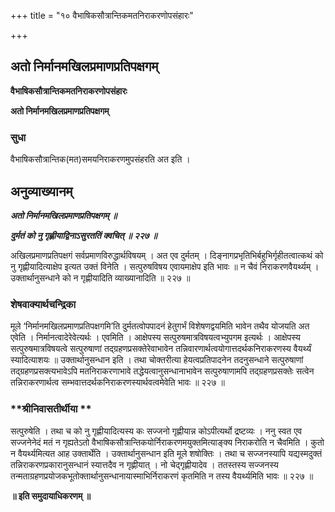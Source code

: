 +++
title = "१० वैभाषिकसौत्रान्तिकमतनिराकरणोपसंहारः"

+++


## अतो निर्मानमखिलप्रमाणप्रतिपक्षगम्

**वैभाषिकसौत्रान्तिकमतनिराकरणोपसंहारः**

**अतो निर्मानमखिलप्रमाणप्रतिपक्षगम्**

### **सुधा**

वैभाषिकसौत्रान्तिक(मत)समयनिराकरणमुपसंहरति अत इति ।

## **अनुव्याख्यानम्**

***अतो निर्मानमखिलप्रमाणप्रतिपक्षगम् ॥***

***दुर्मतं को नु गृह्णीयाद्विनाऽसुरततिं क्वचित् ॥ २२७ ॥***

अखिलप्रमाणप्रतिपक्षगं सर्वप्रमाणविरुद्धार्थविषयम् । अत एव दुर्मतम् । दिङ्नागप्रभृतिभिर्बहुभिर्गृहीतत्वात्कथं को नु गृह्णीयादित्याक्षेप इत्यत उक्तं विनेति । सत्पुरुषविषय एवायमाक्षेप इति भावः ॥ न चैवं निराकरणवैयर्थ्यम् । उक्तार्थानुसन्धाने को न गृह्णीयादिति व्याख्यानादिति ॥ २२७ ॥

### **शेषवाक्यार्थचन्द्रिका**

मूले ‘निर्मानमखिलप्रमाणप्रतिपक्षगमि’ति दुर्मतत्वोपपादनं हेतुगर्भं विशेषणद्वयमिति भावेन तथैव योजयति अत एवेति । निर्मानत्वादेरेवेत्यर्थः । एवमिति । आक्षेपस्य सत्पुरुषमात्रविषयत्वभ्युपगम इत्यर्थः । आक्षेपस्य सत्पुरुषमात्रविषयत्वे सत्पुरुषाणां तद्ग्रहणप्रसक्तेरेवाभावेन तन्निवारणार्थत्वयोगात्तदर्थकनिराकरणस्य वैयर्थ्यं स्यादित्याशयः ॥ उक्तार्थानुसन्धान इति । तथा चोक्तरीत्या हेयत्वप्रतिपादनेन तदनुसन्धाने सत्पुरुषाणां तद्ग्रहणप्रसक्त्यभावेऽपि मतनिराकरणाभावे तद्धेयत्वानुसन्धानाभावेन सत्पुरुषाणामपि तद्ग्रहणप्रसक्तेः सत्वेन तन्निराकरणार्थत्व सम्भवात्तदर्थकनिराकरणस्यार्थवत्वमेवेति भावः ॥ २२७ ॥

### **श्रीनिवासतीर्थीया **

सत्पुरुषेति । तथा च को नु गृह्णीयादित्यस्य कः सज्जनो गृह्णीयान्न कोऽपीत्यर्थो द्रष्टव्यः । ननु स्वत एव सज्जनेनेदं मतं न गृह्यतेऽतो वैभाषिकसौत्रान्तिकयोर्निराकरणमयुक्तमित्याङ्क्य निराकरोति न चैवमिति । कुतो न वैयर्थ्यमित्यत आह उक्तार्थेति । उक्तार्थानुसन्धान इति मूले शषोक्तिः । तथा च सज्जनस्यापि यद्यस्मदुक्तं तन्निराकरणप्रकारानुसन्धानं स्यात्तदैव न गृह्णीयात् । नो चेद्गृह्णीयादेव । ततस्तस्य सज्जनस्य तन्मताग्रहणप्रयोजकभूतोक्तार्थानुसन्धानायास्माभिर्निराकरणं कृतमिति न तस्य वैयर्थ्यमिति भावः ॥ २२७ ॥

**॥ इति समुदायाधिकरणम् ॥**

